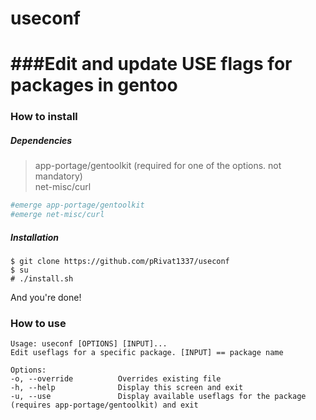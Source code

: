 # useconf


###Edit and update USE flags for packages in gentoo
====

### How to install

##### Dependencies
> app-portage/gentoolkit     (required for one of the options. not mandatory)  
> net-misc/curl 

```bash
#emerge app-portage/gentoolkit
#emerge net-misc/curl
```

##### Installation
```
$ git clone https://github.com/pRivat1337/useconf
$ su
# ./install.sh
```
And you're done!

### How to use

```
Usage: useconf [OPTIONS] [INPUT]...
Edit useflags for a specific package. [INPUT] == package name

Options:
-o, --override          Overrides existing file
-h, --help              Display this screen and exit
-u, --use               Display available useflags for the package (requires app-portage/gentoolkit) and exit
```
